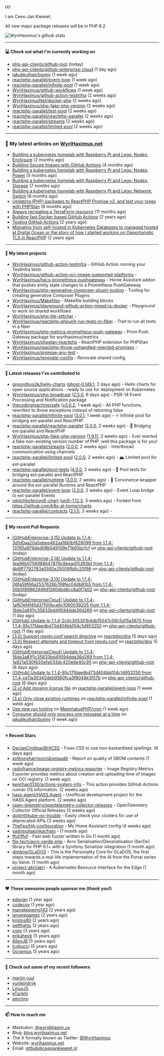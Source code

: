 Hi!

I am Cees-Jan Kiewiet.

All new major package releases will be in PHP 8.2

![WyriHaximus's github stats](https://github-readme-stats.vercel.app/api?username=WyriHaximus&show_icons=true)

---

#### 💻 Check out what I'm currently working on

- [php-api-clients/github-root](https://github.com/php-api-clients/github-root) (today)
- [php-api-clients/github-enterprise-cloud](https://github.com/php-api-clients/github-enterprise-cloud) (1 day ago)
- [jakubkulhan/bunny](https://github.com/jakubkulhan/bunny) (1 week ago)
- [reactphp-parallel/event-loop](https://github.com/reactphp-parallel/event-loop) (1 week ago)
- [reactphp-parallel/infinite-pool](https://github.com/reactphp-parallel/infinite-pool) (1 week ago)
- [WyriHaximus/github-workflows](https://github.com/WyriHaximus/github-workflows) (1 week ago)
- [WyriHaximus/github-action-testinfra](https://github.com/WyriHaximus/github-action-testinfra) (2 weeks ago)
- [WyriHaximusNet/docker-php](https://github.com/WyriHaximusNet/docker-php) (2 weeks ago)
- [WyriHaximus/php-fake-php-version](https://github.com/WyriHaximus/php-fake-php-version) (2 weeks ago)
- [reactphp-parallel/test-pool](https://github.com/reactphp-parallel/test-pool) (2 weeks ago)
- [reactphp-parallel/reactphp-parallel](https://github.com/reactphp-parallel/reactphp-parallel) (2 weeks ago)
- [reactphp-parallel/streams](https://github.com/reactphp-parallel/streams) (2 weeks ago)
- [reactphp-parallel/limited-pool](https://github.com/reactphp-parallel/limited-pool) (2 weeks ago)

---

### 📜 My latest articles on [WyriHaximus.net](https://blog.wyrihaximus.net/)

- [Building a kubernetes homelab with Raspberry Pi and Lego: Nodes: Enclosure](https://blog.wyrihaximus.net/2024/12/building-a-kubernetes-homelab-with-raspberry-pies-and-lego-nodes-enclosure/) (2 months ago)
- [Building Secure Images with GitHub Actions](https://blog.wyrihaximus.net/2024/10/building-secure-images-with-github-actions/) (4 months ago)
- [Building a kubernetes homelab with Raspberry Pi and Lego: Nodes: Power](https://blog.wyrihaximus.net/2024/09/building-a-kubernetes-homelab-with-raspberry-pies-and-lego-nodes-power/) (5 months ago)
- [Building a kubernetes homelab with Raspberry Pi and Lego: Nodes: Storage](https://blog.wyrihaximus.net/2024/08/building-a-kubernetes-homelab-with-raspberry-pies-and-lego-nodes-storage/) (7 months ago)
- [Building a kubernetes homelab with Raspberry Pi and Lego: Network: Switch](https://blog.wyrihaximus.net/2024/07/building-a-kubernetes-homelab-with-raspberry-pies-and-lego-network-switch/) (8 months ago)
- [Updating (PHP) packages to ReactPHP Promise v3, and test your types with PHPStan](https://blog.wyrihaximus.net/2024/06/updating-php-packages-to-reactphp-promise-v3--and-test-your-types-with-phpstan/) (8 months ago)
- [Always recreating a TerraForm resource](https://blog.wyrihaximus.net/2024/04/always-recreating-a-terraform-resource/) (11 months ago)
- [Building fast Docker based GitHub Actions](https://blog.wyrihaximus.net/2023/03/building-fast-docker-based-github-actions/) (2 years ago)
- [Testing GitHub Actions](https://blog.wyrihaximus.net/2023/03/testing-github-actions/) (2 years ago)
- [Migrating from self-hosted in Kubernetes Databases to managed hosted at Digital Ocean or the story of how I started working on Opportunistic TLS in ReactPHP](https://blog.wyrihaximus.net/2023/01/migrating-from-self-hosted-in-k8s-databases-to-managed-hosted-at-digital-ocean/) (2 years ago)

---

#### 🌱 My latest projects

- [WyriHaximus/github-action-testinfra](https://github.com/WyriHaximus/github-action-testinfra) - GitHub Action running your TestInfra tests
- [WyriHaximus/github-action-oci-image-supported-platforms](https://github.com/WyriHaximus/github-action-oci-image-supported-platforms) - 
- [WyriHaximus/hacs-prometheus-pushgateway](https://github.com/WyriHaximus/hacs-prometheus-pushgateway) - Home Assistant addon that pushes entity state changes to a Prometheus PushGateway
- [WyriHaximus/php-generative-composer-plugin-tooling](https://github.com/WyriHaximus/php-generative-composer-plugin-tooling) - Tooling for creating generative Composer Plugins
- [WyriHaximus/Makefiles](https://github.com/WyriHaximus/Makefiles) - Makefile building blocks
- [WyriHaximus/playground-github-action-mixed-js-docker](https://github.com/WyriHaximus/playground-github-action-mixed-js-docker) - Playground to work on shared workflows
- [WyriHaximus/php-tile-stitcher](https://github.com/WyriHaximus/php-tile-stitcher) - 
- [WyriHaximus/reactphp-phpunit-run-tests-in-fiber](https://github.com/WyriHaximus/reactphp-phpunit-run-tests-in-fiber) - Trait to run all tests in a fiber
- [WyriHaximus/php-metrics-prometheus-push-gateway](https://github.com/WyriHaximus/php-metrics-prometheus-push-gateway) - Prom Push Gateway package for wyrihaximus/metrics
- [WyriHaximus/phpstan-reactphp](https://github.com/WyriHaximus/phpstan-reactphp) - ReactPHP extension for PHPStan
- [WyriHaximus/reactphp-throw-unhandled-rejected-promises](https://github.com/WyriHaximus/reactphp-throw-unhandled-rejected-promises) - 
- [WyriHaximus/promise-any-test](https://github.com/WyriHaximus/promise-any-test) - 
- [WyriHaximus/renovate-config](https://github.com/WyriHaximus/renovate-config) - Renovate shared config

---

#### 🔭 Latest releases I've contributed to

- [groundhog2k/helm-charts](https://github.com/groundhog2k/helm-charts) ([ghost-0.149.1](https://github.com/groundhog2k/helm-charts/releases/tag/ghost-0.149.1), 2 days ago) - Helm charts for open source applications - ready to use for deployment on Kubernetes
- [WyriHaximus/php-broadcast](https://github.com/WyriHaximus/php-broadcast) ([2.5.0](https://github.com/WyriHaximus/php-broadcast/releases/tag/2.5.0), 6 days ago) - PSR-14 Event Processing and Notification package
- [thecodingmachine/safe](https://github.com/thecodingmachine/safe) ([v3.0.2](https://github.com/thecodingmachine/safe/releases/tag/v3.0.2), 1 week ago) - All PHP functions, rewritten to throw exceptions instead of returning false
- [reactphp-parallel/infinite-pool](https://github.com/reactphp-parallel/infinite-pool) ([3.0.1](https://github.com/reactphp-parallel/infinite-pool/releases/tag/3.0.1), 1 week ago) - ♾️ Infinite pool for bridging ext-parallel and ReactPHP
- [reactphp-parallel/reactphp-parallel](https://github.com/reactphp-parallel/reactphp-parallel) ([2.0.0](https://github.com/reactphp-parallel/reactphp-parallel/releases/tag/2.0.0), 2 weeks ago) - 🌉 Bridging ext-parallel and ReactPHP
- [WyriHaximus/php-fake-php-version](https://github.com/WyriHaximus/php-fake-php-version) ([1.9.11](https://github.com/WyriHaximus/php-fake-php-version/releases/tag/1.9.11), 2 weeks ago) - Ever wanted a fake non-existing version number of PHP, well this package is for you!
- [reactphp-parallel/streams](https://github.com/reactphp-parallel/streams) ([2.0.0](https://github.com/reactphp-parallel/streams/releases/tag/2.0.0), 2 weeks ago) - Interthread communication using channels
- [reactphp-parallel/limited-pool](https://github.com/reactphp-parallel/limited-pool) ([2.0.0](https://github.com/reactphp-parallel/limited-pool/releases/tag/2.0.0), 2 weeks ago) - 🏔️ Limited pool for ext-parallel
- [reactphp-parallel/pool-tests](https://github.com/reactphp-parallel/pool-tests) ([4.0.0](https://github.com/reactphp-parallel/pool-tests/releases/tag/4.0.0), 2 weeks ago) - 🎱 Pool tests for bridging ext-parallel and ReactPHP
- [reactphp-parallel/runtime](https://github.com/reactphp-parallel/runtime) ([3.0.0](https://github.com/reactphp-parallel/runtime/releases/tag/3.0.0), 2 weeks ago) - 💨 Convinence wrapper around the ext-parallel Runtime and ReactPHP
- [reactphp-parallel/event-loop](https://github.com/reactphp-parallel/event-loop) ([2.0.0](https://github.com/reactphp-parallel/event-loop/releases/tag/2.0.0), 2 weeks ago) - Event Loop bridge to ext-parallel Events
- [mkilchhofer/unifi-chart](https://github.com/mkilchhofer/unifi-chart) ([unifi-1.12.3](https://github.com/mkilchhofer/unifi-chart/releases/tag/unifi-1.12.3), 3 weeks ago) - Forked from https://github.com/k8s-at-home/charts
- [reactphp-parallel/contracts](https://github.com/reactphp-parallel/contracts) ([2.1.0](https://github.com/reactphp-parallel/contracts/releases/tag/2.1.0), 3 weeks ago) - 

---

#### 🔨 My recent Pull Requests

- [[GitHubEnterprise-3.15] Update to 1.1.4-3d1d0aa20a5ebee462aa16b1bf828099 from 1.1.4-13765a979ded08b549109e71b65bcfcf](https://github.com/php-api-clients/github-root/pull/1532) on [php-api-clients/github-root](https://github.com/php-api-clients/github-root) (today)
- [[GitHubEnterprise-3.14] Update to 1.1.4-1ea96b0756988647879c8bead15393bf from 1.1.4-4b8ff7792783a0592e25008fb6c20f98](https://github.com/php-api-clients/github-root/pull/1531) on [php-api-clients/github-root](https://github.com/php-api-clients/github-root) (today)
- [[GitHubEnterprise-3.13] Update to 1.1.4-06fa59f66a2537626b799fec04db81b5 from 1.1.4-50b5f868629d9d1260dbd8cc8a0f7a02](https://github.com/php-api-clients/github-root/pull/1530) on [php-api-clients/github-root](https://github.com/php-api-clients/github-root) (today)
- [[GitHubEnterpriseCloud] Update to 1.1.4-1af67ef4f45d37f00bce6c1060039205 from 1.1.4-16de2a81f1c35833bd49594dda36d269](https://github.com/php-api-clients/github-root/pull/1529) on [php-api-clients/github-root](https://github.com/php-api-clients/github-root) (1 day ago)
- [[GitHub] Update to 1.1.4-2c0c305301b4db15047c06c5d15a3675 from 1.1.4-95c17fdaedbd73d404bbf04c1d953250](https://github.com/php-api-clients/github-root/pull/1528) on [php-api-clients/github-root](https://github.com/php-api-clients/github-root) (1 day ago)
- [[3.0] Support resolv.conf search directive](https://github.com/reactphp/dns/pull/232) on [reactphp/dns](https://github.com/reactphp/dns) (5 days ago)
- [[3.0] Respect attempts and timeout from resolv.conf](https://github.com/reactphp/dns/pull/231) on [reactphp/dns](https://github.com/reactphp/dns) (5 days ago)
- [[GitHubEnterpriseCloud] Update to 1.1.4-16de2a81f1c35833bd49594dda36d269 from 1.1.4-1a921a530f820efa033dc420e6e40c95](https://github.com/php-api-clients/github-root/pull/1527) on [php-api-clients/github-root](https://github.com/php-api-clients/github-root) (6 days ago)
- [[GitHub] Update to 1.1.4-95c17fdaedbd73d404bbf04c1d953250 from 1.1.4-ce11a30340deb9560fca3f8049e3f57b](https://github.com/php-api-clients/github-root/pull/1526) on [php-api-clients/github-root](https://github.com/php-api-clients/github-root) (6 days ago)
- [[2.x] Add missing license file](https://github.com/reactphp-parallel/event-loop/pull/66) on [reactphp-parallel/event-loop](https://github.com/reactphp-parallel/event-loop) (1 week ago)
- [[3.x] Only close existing runtimes](https://github.com/reactphp-parallel/infinite-pool/pull/63) on [reactphp-parallel/infinite-pool](https://github.com/reactphp-parallel/infinite-pool) (1 week ago)
- [Use new run tooling](https://github.com/MammatusPHP/cron/pull/87) on [MammatusPHP/cron](https://github.com/MammatusPHP/cron) (1 week ago)
- [Consume should only process one message at a time](https://github.com/jakubkulhan/bunny/pull/164) on [jakubkulhan/bunny](https://github.com/jakubkulhan/bunny) (1 week ago)

---

#### ⭐ Recent Stars

- [DeclanChidlow/BritCSS](https://github.com/DeclanChidlow/BritCSS) - Fixes CSS to use non-bastardised spellings. (6 days ago)
- [anthonyharrison/sbomaudit](https://github.com/anthonyharrison/sbomaudit) - Report on quality of SBOM contents (1 week ago)
- [radiofrance/image-registry-metrics-exporter](https://github.com/radiofrance/image-registry-metrics-exporter) - Image Registry Metrics Exporter provides metrics about creation and uploading time of images on OCI registry. (1 week ago)
- [kenchan0130/actions-system-info](https://github.com/kenchan0130/actions-system-info) - This action provides GitHub Actions runner OS information. (2 weeks ago)
- [hass-agent/HASS.Agent](https://github.com/hass-agent/HASS.Agent) - Unofficial development project for the HASS.Agent platform. (2 weeks ago)
- [open-telemetry/opentelemetry-collector-releases](https://github.com/open-telemetry/opentelemetry-collector-releases) - OpenTelemetry Collector Official Releases (3 weeks ago)
- [doitintl/kube-no-trouble](https://github.com/doitintl/kube-no-trouble) - Easily check your clusters for use of deprecated APIs (3 weeks ago)
- [TheFes/HA-configuration](https://github.com/TheFes/HA-configuration) - My Home Assistant config (4 weeks ago)
- [yashmulgaonkar/halo](https://github.com/yashmulgaonkar/halo) -  (1 month ago)
- [ffuf/ffuf](https://github.com/ffuf/ffuf) - Fast web fuzzer written in Go (1 month ago)
- [flix-tech/avro-serde-php](https://github.com/flix-tech/avro-serde-php) - Avro Serialisation/Deserialisation (SerDe) library for PHP 8.1&#43; with a Symfony Serializer integration (1 month ago)
- [dnhkng/GLaDOS](https://github.com/dnhkng/GLaDOS) - This is the Personality Core for GLaDOS, the first steps towards a real-life implementation of the AI from the Portal series by Valve. (1 month ago)
- [project-akri/akri](https://github.com/project-akri/akri) - A Kubernetes Resource Interface for the Edge (1 month ago)

---

#### ❤️ These awesome people sponsor me (thank you!)

- [edorian](https://github.com/edorian) (1 year ago)
- [codecov](https://github.com/codecov) (1 year ago)
- [mangkepwing143](https://github.com/mangkepwing143) (2 years ago)
- [jeromegamez](https://github.com/jeromegamez) (2 years ago)
- [kristos80](https://github.com/kristos80) (2 years ago)
- [getflights](https://github.com/getflights) (2 years ago)
- [csev](https://github.com/csev) (3 years ago)
- [erikaheidi](https://github.com/erikaheidi) (5 years ago)
- [AllenJB](https://github.com/AllenJB) (5 years ago)
- [lcobucci](https://github.com/lcobucci) (5 years ago)
- [Ocramius](https://github.com/Ocramius) (5 years ago)

---

#### 👯 Check out some of my recent followers

- [martin-juul](https://github.com/martin-juul)
- [yuriikindryk](https://github.com/yuriikindryk)
- [LinuxJS](https://github.com/LinuxJS)
- [eTarikhi](https://github.com/eTarikhi)
- [amrmrp](https://github.com/amrmrp)

---

#### 📫 How to reach me

- Mastodon: [@wyri@haxim.us](https://toot-toot.wyrihaxim.us/@wyri)
- Blog: [blog.wyrihaximus.net](https://blog.wyrihaximus.net/)
- The X formally known as Twitter: [@WyriHaximus](https://twitter.com/WyriHaximus)
- Website: [wyrihaximus.net](https://wyrihaximus.net/)
- Email: [github@ceesjankiewiet.nl](mailto:github@ceesjankiewiet.nl)

